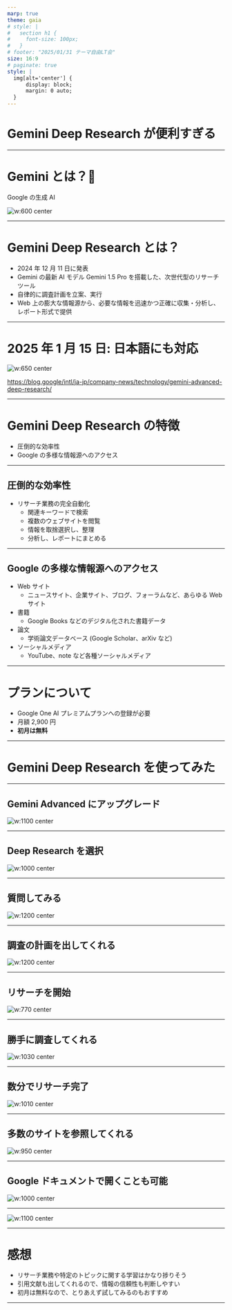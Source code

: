 ```yaml
---
marp: true
theme: gaia
# style: |
#   section h1 {
#     font-size: 100px;
#   }
# footer: "2025/01/31 テーマ自由LT会"
size: 16:9
# paginate: true
style: |
  img[alt='center'] {
      display: block;
      margin: 0 auto;
  }
---
```


<!--
_class: lead
_footer: ""
_paginate: false
-->

# Gemini Deep Research が便利すぎる

---

# Gemini とは？🤖

Google の生成 AI

![w:600 center](gemini.jpg)

---

# Gemini Deep Research とは？

- 2024 年 12 月 11 日に発表
- Gemini の最新 AI モデル Gemini 1.5 Pro を搭載した、次世代型のリサーチツール
- 自律的に調査計画を立案、実行
- Web 上の膨大な情報源から、必要な情報を迅速かつ正確に収集・分析し、レポート形式で提供

---

# 2025 年 1 月 15 日: 日本語にも対応

![w:650 center](0.png)

https://blog.google/intl/ja-jp/company-news/technology/gemini-advanced-deep-research/

---

# Gemini Deep Research の特徴

- 圧倒的な効率性
- Google の多様な情報源へのアクセス

---

## 圧倒的な効率性

- リサーチ業務の完全自動化
  - 関連キーワードで検索
  - 複数のウェブサイトを閲覧
  - 情報を取捨選択し、整理
  - 分析し、レポートにまとめる

---

## Google の多様な情報源へのアクセス

- Web サイト
  - ニュースサイト、企業サイト、ブログ、フォーラムなど、あらゆる Web サイト
- 書籍
  - Google Books などのデジタル化された書籍データ
- 論文
  - 学術論文データベース (Google Scholar、arXiv など)
- ソーシャルメディア
  - YouTube、note など各種ソーシャルメディア

---

# プランについて

- Google One AI プレミアムプランへの登録が必要
- 月額 2,900 円
- **初月は無料**

---

<!--
_class:
  - lead
-->

# Gemini Deep Research を使ってみた

---

## Gemini Advanced にアップグレード

![w:1100 center](1.png)

---

## Deep Research を選択

![w:1000 center](3.png)

---

## 質問してみる

![w:1200 center](4.png)

---

## 調査の計画を出してくれる

![w:1200 center](5.png)

---

## リサーチを開始

![w:770 center](7.png)

---

## 勝手に調査してくれる

![w:1030 center](8.png)

---

## 数分でリサーチ完了

![w:1010 center](9.png)

---

## 多数のサイトを参照してくれる

![w:950 center](10.png)

---

## Google ドキュメントで開くことも可能

![w:1000 center](11.png)

---

![w:1100 center](12.png)

---

# 感想

- リサーチ業務や特定のトピックに関する学習はかなり捗りそう
- 引用文献も出してくれるので、情報の信頼性も判断しやすい
- 初月は無料なので、とりあえず試してみるのもおすすめ

---

<!--
backgroundColor: black
footer: ""
-->
